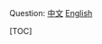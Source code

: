 
Question: 
[中文](https://leetcode-cn.com/problems/26)
[English](https://leetcode.com/problems/26)

[TOC]

